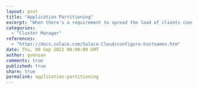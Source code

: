 ```yaml
---
layout: post
title: "Application Partitioning"
excerpt: "When there's a requirement to spread the load of clients connected to an event broker service, the ability to have multiple hostnames can spread the load (horizontally-scaling) or evenly partition the load."
categories:
  - "Cluster Manager"
references:
  - "https://docs.solace.com/Solace-Cloud/configure-hostnames.htm"
date: Thu, 09 Sep 2021 00:00:00 GMT
author: gvensan
comments: true
published: true
share: true
permalink: application-partitioning
---
```

